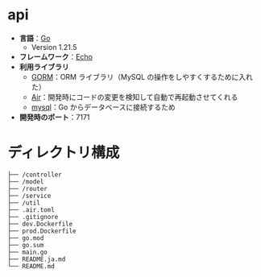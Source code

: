 # api
- **言語**：[Go](https://golang.org/)
  - Version 1.21.5
- **フレームワーク**：[Echo](https://echo.labstack.com/)
- **利用ライブラリ**
  - [GORM](https://gorm.io/ja_JP/docs/index.html)：ORM ライブラリ（MySQL の操作をしやすくするために入れた）
  - [Air](https://github.com/cosmtrek/air)：開発時にコードの変更を検知して自動で再起動させてくれる
  - [mysql](https://github.com/go-sql-driver/mysql)：Go からデータベースに接続するため
- **開発時のポート**：7171

# ディレクトリ構成
```
├── /controller
├── /model
├── /router
├── /service
├── /util
├── .air.toml
├── .gitignore
├── dev.Dockerfile
├── prod.Dockerfile
├── go.mod
├── go.sum
├── main.go
├── README.ja.md
└── README.md
```
